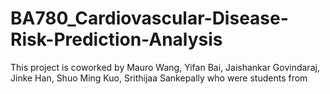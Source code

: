 # BA780_Cardiovascular-Disease-Risk-Prediction-Analysis
This project is coworked by Mauro Wang, Yifan Bai, Jaishankar Govindaraj, Jinke Han, Shuo Ming Kuo, Srithijaa Sankepally who were students from 
